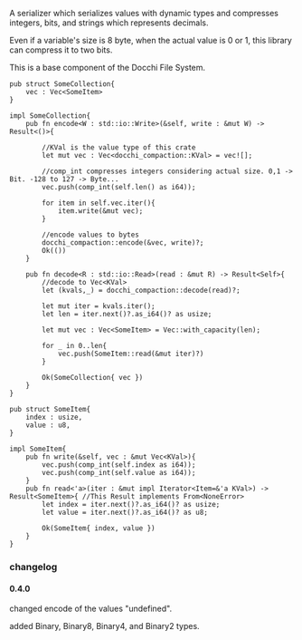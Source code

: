 A serializer which serializes values with dynamic types and compresses integers, bits, 
and strings which represents decimals. 

Even if a variable's size is 8 byte, when the actual value is 0 or 1, 
this library can compress it to two bits.

This is a base component of the Docchi File System.

```
pub struct SomeCollection{
    vec : Vec<SomeItem>
}

impl SomeCollection{
    pub fn encode<W : std::io::Write>(&self, write : &mut W) -> Result<()>{
    
        //KVal is the value type of this crate
        let mut vec : Vec<docchi_compaction::KVal> = vec![];

        //comp_int compresses integers considering actual size. 0,1 -> Bit. -128 to 127 -> Byte...
        vec.push(comp_int(self.len() as i64));  
        
        for item in self.vec.iter(){
            item.write(&mut vec);
        }

        //encode values to bytes
        docchi_compaction::encode(&vec, write)?;
        Ok(())
    }
    
    pub fn decode<R : std::io::Read>(read : &mut R) -> Result<Self>{
        //decode to Vec<KVal>
        let (kvals,_) = docchi_compaction::decode(read)?;
        
        let mut iter = kvals.iter();
        let len = iter.next()?.as_i64()? as usize;
        
        let mut vec : Vec<SomeItem> = Vec::with_capacity(len);

        for _ in 0..len{
            vec.push(SomeItem::read(&mut iter)?)
        }

        Ok(SomeCollection{ vec })
    }
}

pub struct SomeItem{
    index : usize,
    value : u8,
}

impl SomeItem{
    pub fn write(&self, vec : &mut Vec<KVal>){
        vec.push(comp_int(self.index as i64));  
        vec.push(comp_int(self.value as i64));
    }
    pub fn read<'a>(iter : &mut impl Iterator<Item=&'a KVal>) -> Result<SomeItem>{ //This Result implements From<NoneError>
        let index = iter.next()?.as_i64()? as usize; 
        let value = iter.next()?.as_i64()? as u8;

        Ok(SomeItem{ index, value })
    }
}
```

### changelog
#### 0.4.0 

changed encode of the values "undefined".

added Binary, Binary8, Binary4, and Binary2 types.